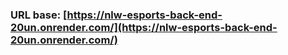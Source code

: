 ### URL base: [https://nlw-esports-back-end-20un.onrender.com/](https://nlw-esports-back-end-20un.onrender.com/)
